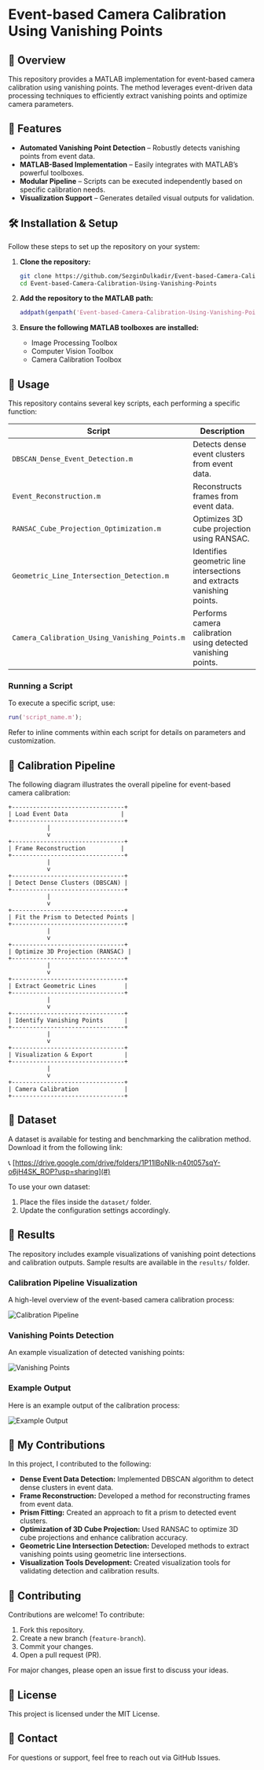 # Event-based Camera Calibration Using Vanishing Points

## 📌 Overview
This repository provides a MATLAB implementation for event-based camera calibration using vanishing points. The method leverages event-driven data processing techniques to efficiently extract vanishing points and optimize camera parameters.

## 🚀 Features
- **Automated Vanishing Point Detection** – Robustly detects vanishing points from event data.
- **MATLAB-Based Implementation** – Easily integrates with MATLAB’s powerful toolboxes.
- **Modular Pipeline** – Scripts can be executed independently based on specific calibration needs.
- **Visualization Support** – Generates detailed visual outputs for validation.

## 🛠 Installation & Setup
Follow these steps to set up the repository on your system:

1. **Clone the repository:**
   ```sh
   git clone https://github.com/SezginDulkadir/Event-based-Camera-Calibration-Using-Vanishing-Points.git
   cd Event-based-Camera-Calibration-Using-Vanishing-Points
   ```

2. **Add the repository to the MATLAB path:**
   ```matlab
   addpath(genpath('Event-based-Camera-Calibration-Using-Vanishing-Points'));
   ```

3. **Ensure the following MATLAB toolboxes are installed:**
   - Image Processing Toolbox
   - Computer Vision Toolbox
   - Camera Calibration Toolbox

## 📌 Usage
This repository contains several key scripts, each performing a specific function:

| Script | Description |
|---------|-------------|
| `DBSCAN_Dense_Event_Detection.m` | Detects dense event clusters from event data. |
| `Event_Reconstruction.m` | Reconstructs frames from event data. |
| `RANSAC_Cube_Projection_Optimization.m` | Optimizes 3D cube projection using RANSAC. |
| `Geometric_Line_Intersection_Detection.m` | Identifies geometric line intersections and extracts vanishing points. |
| `Camera_Calibration_Using_Vanishing_Points.m` | Performs camera calibration using detected vanishing points. |

### Running a Script
To execute a specific script, use:
```matlab
run('script_name.m');
```
Refer to inline comments within each script for details on parameters and customization.

## 📌 Calibration Pipeline
The following diagram illustrates the overall pipeline for event-based camera calibration:

```
+--------------------------------+
| Load Event Data               |
+--------------------------------+
           |
           v
+--------------------------------+
| Frame Reconstruction          |
+--------------------------------+
           |
           v
+--------------------------------+
| Detect Dense Clusters (DBSCAN) |
+--------------------------------+
           |
           v
+--------------------------------+
| Fit the Prism to Detected Points |
+--------------------------------+
           |
           v
+--------------------------------+
| Optimize 3D Projection (RANSAC) |
+--------------------------------+
           |
           v
+--------------------------------+
| Extract Geometric Lines        |
+--------------------------------+
           |
           v
+--------------------------------+
| Identify Vanishing Points      |
+--------------------------------+
           |
           v
+--------------------------------+
| Visualization & Export         |
+--------------------------------+
           |
           v
+--------------------------------+
| Camera Calibration             |
+--------------------------------+
```

## 🐄 Dataset
A dataset is available for testing and benchmarking the calibration method. Download it from the following link:

📞 [https://drive.google.com/drive/folders/1P11lBoNIk-n40t057sqY-o6jH4SK_ROP?usp=sharing](#) 

To use your own dataset:
1. Place the files inside the `dataset/` folder.
2. Update the configuration settings accordingly.

## 🎯 Results
The repository includes example visualizations of vanishing point detections and calibration outputs. Sample results are available in the `results/` folder.

### Calibration Pipeline Visualization
A high-level overview of the event-based camera calibration process:

![Calibration Pipeline](images/calibration_pipeline.png)

### Vanishing Points Detection
An example visualization of detected vanishing points:

![Vanishing Points](images/box_45°.png)

### Example Output
Here is an example output of the calibration process:

![Example Output](images/example_output.png)

## 🤝 My Contributions
In this project, I contributed to the following:

- **Dense Event Data Detection:** Implemented DBSCAN algorithm to detect dense clusters in event data.
- **Frame Reconstruction:** Developed a method for reconstructing frames from event data.
- **Prism Fitting:** Created an approach to fit a prism to detected event clusters.
- **Optimization of 3D Cube Projection:** Used RANSAC to optimize 3D cube projections and enhance calibration accuracy.
- **Geometric Line Intersection Detection:** Developed methods to extract vanishing points using geometric line intersections.
- **Visualization Tools Development:** Created visualization tools for validating detection and calibration results.

## 🤝 Contributing
Contributions are welcome! To contribute:
1. Fork this repository.
2. Create a new branch (`feature-branch`).
3. Commit your changes.
4. Open a pull request (PR).

For major changes, please open an issue first to discuss your ideas.

## 📝 License
This project is licensed under the MIT License.

## 💎 Contact
For questions or support, feel free to reach out via GitHub Issues.

